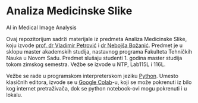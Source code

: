 # Analiza Medicinske Slike
AI in Medical Image Analysis 

Ovaj repozitorijum sadrži materijale iz predmeta Analiza Medicinske Slike, koju izvode [prof. dr Vladimir Petrović](https://www.ktios.ftn.uns.ac.rs/profesori/vladimir-petrovic/) i [dr Nebojša Božanić](https://www.ktios.ftn.uns.ac.rs/asistenti/nebojsa-bozanic/). Predmet je u sklopu master akademskih studija, nastavnog programa Fakulteta Tehničkih Nauka u Novom Sadu. Predmet slušaju studenti 1. godina master studija tokom zimskog semestra. Vežbe se izvode u NTP, Lab115L i 116L.

Vežbe se rade u programskom interpreterskom jeziku [Python](https://www.python.org/). Umesto klasičnih editora, izvode se u [Google Colab](https://colab.research.google.com/)-u, koji se može pokrenuti iz bilo kog internet pretraživača, dok se python notebook-ovi mogu pokrenuti i u lokalu.

